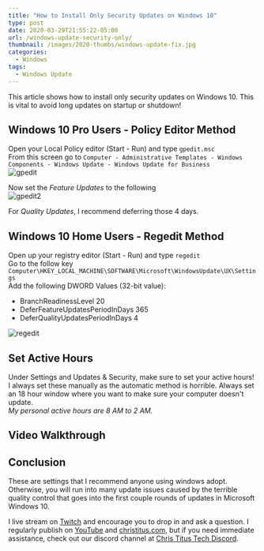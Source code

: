 ```yaml
---
title: "How to Install Only Security Updates on Windows 10"
type: post
date: 2020-03-29T21:55:22-05:00
url: /windows-update-security-only/
thumbnail: /images/2020-thumbs/windows-update-fix.jpg
categories:
  - Windows
tags:
  - Windows Update
---
```

This article shows how to install only security updates on Windows 10. This is vital to avoid long updates on startup or shutdown!
<!--more-->

## Windows 10 Pro Users - Policy Editor Method
Open your Local Policy editor (Start - Run) and type `gpedit.msc`  
From this screen go to `Computer - Administrative Templates - Windows Components - Windows Update - Windows Update for Business`  
![gpedit](../images/2020/winupdate/gpedit.png)

Now set the *Feature Updates* to the following  
![gpedit2](../images/2020/winupdate/gpedit2.png)

For *Quality Updates*, I recommend deferring those 4 days. 

## Windows 10 Home Users - Regedit Method
Open up your registry editor (Start - Run) and type `regedit`  
Go to the follow key `Computer\HKEY_LOCAL_MACHINE\SOFTWARE\Microsoft\WindowsUpdate\UX\Settings`  
Add the following DWORD Values (32-bit value):
  - BranchReadinessLevel 20
  - DeferFeatureUpdatesPeriodInDays 365
  - DeferQualityUpdatesPeriodInDays 4
  
![regedit](../images/2020/winupdate/regedit.png)  

## Set Active Hours
Under Settings and Updates & Security, make sure to set your active hours! I always set these manually as the automatic method is horrible. Always set an 18 hour window where you want to make sure your computer doesn't update.  
*My personal active hours are 8 AM to 2 AM.* 

## Video Walkthrough

## Conclusion
These are settings that I recommend anyone using windows adopt. Otherwise, you will run into many update issues caused by the terrible quality control that goes into the first couple rounds of updates in Microsoft Windows 10. 

I live stream on [Twitch][1] and encourage you to drop in and ask a question. I regularly publish on [YouTube][2] and [christitus.com][3], but if you need immediate assistance, check out our discord channel at [Chris Titus Tech Discord][4].

 [1]: https://twitch.tv/christitustech
 [2]: https://www.youtube.com/c/ChrisTitusTech
 [3]: https://www.christitus.com/
 [4]: https://www.christitus.com/discord
